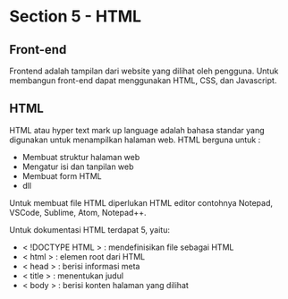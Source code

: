 # Section 5 - HTML
## Front-end
Frontend adalah tampilan dari website yang dilihat oleh pengguna. Untuk membangun front-end dapat menggunakan HTML, CSS, dan Javascript.
## HTML
HTML atau hyper text mark up language adalah bahasa standar yang digunakan untuk menampilkan halaman web. HTML berguna untuk :
  * Membuat struktur halaman web
  * Mengatur isi dan tanpilan web
  * Membuat form HTML
  * dll

Untuk membuat file HTML diperlukan HTML editor contohnya Notepad, VSCode, Sublime, Atom, Notepad++.
 
 Untuk dokumentasi HTML terdapat 5, yaitu:
  - < !DOCTYPE HTML > : mendefinisikan file sebagai HTML
  - < html > : elemen root dari HTML
  - < head > : berisi informasi meta 
  - < title > : menentukan judul
  - < body > : berisi konten halaman yang dilihat
